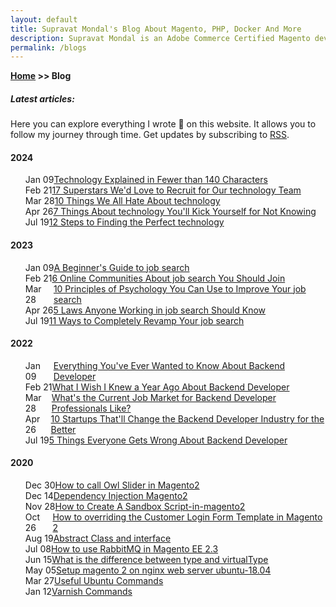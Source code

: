 ```yaml
---
layout: default
title: Supravat Mondal's Blog About Magento, PHP, Docker And More
description: Supravat Mondal is an Adobe Commerce Certified Magento developer in Kolkata, India.
permalink: /blogs
---
```

**[Home](/) >> Blog**

##### Latest articles:

<p>Here you can explore everything I wrote 📝 on this website. It allows you to follow my journey through time. Get updates by subscribing to <a href="/blog/index.xml">RSS</a>.</p>
<h4>2024</h4>
<ul id="posts">
  <li style="display:flex">
    <date><time>Jan 09</time></date>
    <a href="https://supravatm.github.io/example-post.html">Technology Explained in Fewer than 140 Characters</a>
  </li>
  <li style="display:flex">
    <date><time>Feb 21</time></date>
    <a href="https://supravatm.github.io/example-post.html">17 Superstars We'd Love to Recruit for Our technology Team</a>
  </li>
  <li style="display:flex">
    <date><time>Mar 28</time></date>
    <a href="https://supravatm.github.io/example-post.html">10 Things We All Hate About technology</a>
  </li>
  <li style="display:flex">
    <date><time>Apr 26</time></date>
    <a href="https://supravatm.github.io/example-post.html">7 Things About technology You'll Kick Yourself for Not Knowing</a>
  </li>
  <li style="display:flex">
    <date><time>Jul 19</time></date>
    <a href="https://supravatm.github.io/example-post.html">12 Steps to Finding the Perfect technology</a>
  </li>
</ul>

<h4>2023</h4>

<ul id="posts">
  <li style="display:flex">
    <date><time>Jan 09</time></date>
    <a href="https://supravatm.github.io/example-post.html">A Beginner's Guide to job search</a>
  </li>
  <li style="display:flex">
    <date><time>Feb 21</time></date>
    <a href="https://supravatm.github.io/example-post.html">6 Online Communities About job search You Should Join</a>
  </li>
  <li style="display:flex">
    <date><time>Mar 28</time></date>
    <a href="https://supravatm.github.io/example-post.html">10 Principles of Psychology You Can Use to Improve Your job search</a>
  </li>
  <li style="display:flex">
    <date><time>Apr 26</time></date>
    <a href="https://supravatm.github.io/example-post.html">5 Laws Anyone Working in job search Should Know</a>
  </li>
  <li style="display:flex">
    <date><time>Jul 19</time></date>
    <a href="https://supravatm.github.io/example-post.html">11 Ways to Completely Revamp Your job search</a>
  </li>
</ul>
<h4>2022</h4>
<ul id="posts">
  <li style="display:flex">
    <date><time>Jan 09</time></date>
    <a href="https://supravatm.github.io/example-post.html">Everything You've Ever Wanted to Know About Backend Developer</a>
  </li>
  <li style="display:flex">
    <date><time>Feb 21</time></date>
    <a href="https://supravatm.github.io/example-post.html">What I Wish I Knew a Year Ago About Backend Developer</a>
  </li>
  <li style="display:flex">
    <date><time>Mar 28</time></date>
    <a href="https://supravatm.github.io/example-post.html">What's the Current Job Market for Backend Developer Professionals Like?</a>
  </li>
  <li style="display:flex">
    <date><time>Apr 26</time></date>
    <a href="https://supravatm.github.io/example-post.html">10 Startups That'll Change the Backend Developer Industry for the Better</a>
  </li>
  <li style="display:flex">
    <date><time>Jul 19</time></date>
    <a href="https://supravatm.github.io/example-post.html">5 Things Everyone Gets Wrong About Backend Developer</a>
  </li>
</ul>

<h4>2020</h4>
<ul id="posts">
  <li style="display:flex">
    <date><time>Dec 30</time></date>
    <a href="https://supravatm.github.io/how-to-call-owl-slider-in-magento2.html">How to call Owl Slider in Magento2</a>
  </li>
  <li style="display:flex">
    <date><time>Dec 14</time></date>
    <a href="https://supravatm.github.io/dependency-injection-magento-2.html">Dependency Injection Magento2</a>
  </li>
  <li style="display:flex">
    <date><time>Nov 28</time></date>
    <a href="https://supravatm.github.io/how-to-create-a-Sandbox-Script-in-magento2.html">How to Create A Sandbox Script-in-magento2</a>
  </li>
  <li style="display:flex">
    <date><time>Oct 26</time></date>
    <a href="https://supravatm.github.io/magento2-overriding-the -customer-login-form-template.html">How to overriding the Customer Login Form Template in Magento 2</a>
  </li>
  <li style="display:flex">
    <date><time>Aug 19</time></date>
    <a href="https://supravatm.github.io/abstract-and-interface.html">Abstract Class and interface</a>
  </li>
  <li style="display:flex">
    <date><time>Jul 08</time></date>
    <a href="https://supravatm.github.io/how-to-build-RabbitMQ-in-magento-ee-2-3.html">How to use RabbitMQ in Magento EE 2.3</a>
  </li>
  <li style="display:flex">
    <date><time>Jun 15</time></date>
    <a href="https://supravatm.github.io/what-is-the-difference-between-type-and-virtualType.html">What is the difference between type and virtualType</a>
  </li>
  <li style="display:flex">
    <date><time>May 05</time></date>
    <a href="https://supravatm.github.io/setup-magento-2-on-nginx-web-server-ubuntu.html">Setup magento 2 on nginx web server ubuntu-18.04</a>
  </li>
  <li style="display:flex">
    <date><time>Mar 27</time></date>
    <a href="https://supravatm.github.io/useful-ubuntu-commands.html">Useful Ubuntu Commands</a>
  </li>
  <li style="display:flex">
    <date><time>Jan 12</time></date>
    <a href="https://supravatm.github.io/varnish-commands.html">Varnish Commands</a>
  </li>
</ul>